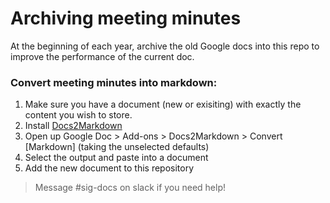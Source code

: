 # Archiving meeting minutes

At the beginning of each year, archive the old Google docs into this repo to improve the performance of the current doc.

### Convert meeting minutes into markdown:

1. Make sure you have a document (new or exisiting) with exactly the content you wish to store.
2. Install [Docs2Markdown](https://github.com/evbacher/gd2md-html/wiki#using-docs-to-markdown)
3. Open up Google Doc > Add-ons > Docs2Markdown > Convert [Markdown] (taking the unselected defaults)
4. Select the output and paste into a document
5. Add the new document to this repository

> Message #sig-docs on slack if you need help!
